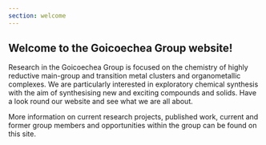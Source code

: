 ```yaml
---
section: welcome
---
```



## Welcome to the Goicoechea Group website!

Research in the Goicoechea Group is focused on the chemistry of highly reductive main-group and transition metal clusters and organometallic complexes. We are particularly interested in exploratory chemical synthesis with the aim of synthesising new and exciting compounds and solids. Have a look round our website and see what we are all about.

More information on current research projects, published work, current and former group members and opportunities within the group can be found on this site. 